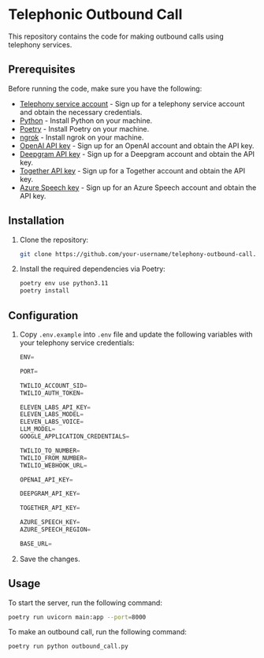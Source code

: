 # Telephonic Outbound Call

This repository contains the code for making outbound calls using telephony services.

## Prerequisites

Before running the code, make sure you have the following:

- [Telephony service account](https://www.twilio.com/en-us) - Sign up for a telephony service account and obtain the necessary credentials.
- [Python](https://www.python.org/downloads/) - Install Python on your machine.
- [Poetry](https://python-poetry.org/docs/#installation) - Install Poetry on your machine.
- [ngrok](https://ngrok.com/download) - Install ngrok on your machine.
- [OpenAI API key](https://beta.openai.com/) - Sign up for an OpenAI account and obtain the API key.
- [Deepgram API key](https://www.deepgram.com/) - Sign up for a Deepgram account and obtain the API key.
- [Together API key](https://together.ai/) - Sign up for a Together account and obtain the API key.
- [Azure Speech key](https://azure.microsoft.com/en-us/services/cognitive-services/speech-to-text/) - Sign up for an Azure Speech account and obtain the API key.


## Installation

1. Clone the repository:

    ```bash
    git clone https://github.com/your-username/telephony-outbound-call.git
    ```

2. Install the required dependencies via Poetry:

    ```bash
    poetry env use python3.11
    poetry install
    ```

## Configuration

1. Copy `.env.example` into `.env` file and update the following variables with your telephony service credentials:

    ```python
    ENV=

    PORT=

    TWILIO_ACCOUNT_SID=
    TWILIO_AUTH_TOKEN=

    ELEVEN_LABS_API_KEY=
    ELEVEN_LABS_MODEL=
    ELEVEN_LABS_VOICE=
    LLM_MODEL=
    GOOGLE_APPLICATION_CREDENTIALS=

    TWILIO_TO_NUMBER=
    TWILIO_FROM_NUMBER=
    TWILIO_WEBHOOK_URL=

    OPENAI_API_KEY=

    DEEPGRAM_API_KEY=

    TOGETHER_API_KEY=

    AZURE_SPEECH_KEY=
    AZURE_SPEECH_REGION=

    BASE_URL=

    ```

2. Save the changes.

## Usage

To start the server, run the following command:

```bash
poetry run uvicorn main:app --port=8000
```
To make an outbound call, run the following command:
```bash
poetry run python outbound_call.py
```
